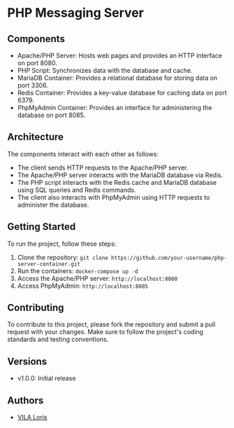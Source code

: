 # PHP Messaging Server

## Components
* Apache/PHP Server: Hosts web pages and provides an HTTP interface on port 8080.
* PHP Script: Synchronizes data with the database and cache.
* MariaDB Container: Provides a relational database for storing data on port 3306.
* Redis Container: Provides a key-value database for caching data on port 6379.
* PhpMyAdmin Container: Provides an interface for administering the database on port 8085.

## Architecture
The components interact with each other as follows:
* The client sends HTTP requests to the Apache/PHP server.
* The Apache/PHP server interacts with the MariaDB database via Redis.
* The PHP script interacts with the Redis cache and MariaDB database using SQL queries and Redis commands.
* The client also interacts with PhpMyAdmin using HTTP requests to administer the database.

## Getting Started
To run the project, follow these steps:
1. Clone the repository: `git clone https://github.com/your-username/php-server-container.git`
3. Run the containers: `docker-compose up -d`
4. Access the Apache/PHP server: `http://localhost:8080`
5. Access PhpMyAdmin: `http://localhost:8085`

## Contributing
To contribute to this project, please fork the repository and submit a pull request with your changes. Make sure to follow the project's coding standards and testing conventions.

## Versions
* v1.0.0: Initial release

## Authors
* [VILA Loris](https://github.com/lorisvila)
